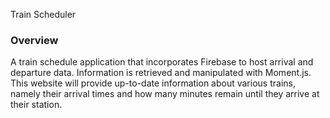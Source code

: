 Train Scheduler

### Overview

A train schedule application that incorporates Firebase to host arrival and departure data. Information is retrieved and manipulated with Moment.js. This website will provide up-to-date information about various trains, namely their arrival times and how many minutes remain until they arrive at their station.
